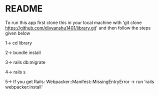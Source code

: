 # README

To run this app first clone this in your local machine with 'git clone https://github.com/divyanshu1401/library.git' and then follow the steps given below

1-> cd library

2-> bundle install

3-> rails db:migrate

4-> rails s

5-> If you get Rails: Webpacker::Manifest::MissingEntryError 
    -> run 'rails webpacker:install'


